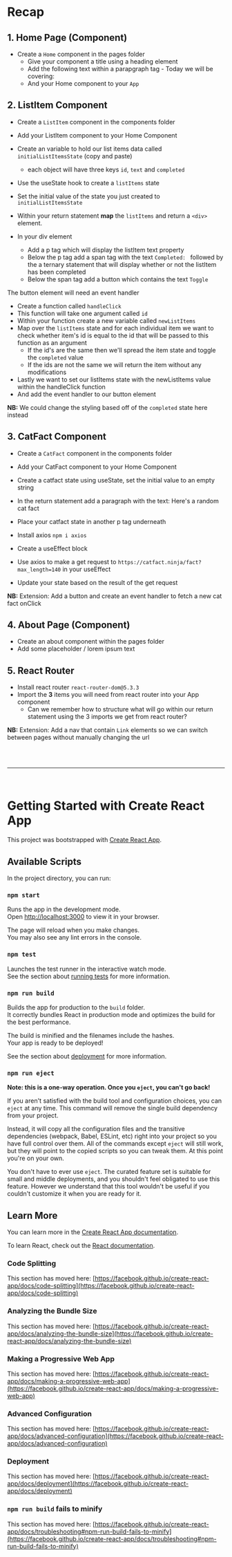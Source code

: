 # Recap

## 1. Home Page (Component)

- Create a `Home` component in the pages folder
  - Give your component a title using a heading element
  - Add the following text within a parapgraph tag - Today we will be covering:
  - And your Home component to your `App`

## 2. ListItem Component

- Create a `ListItem` component in the components folder
- Add your ListItem component to your Home Component
- Create an variable to hold our list items data called `initialListItemsState` (copy and paste)
  - each object will have three keys `id`, `text` and `completed`
- Use the useState hook to create a `listItems` state
- Set the initial value of the state you just created to `initialListItemsState`

- Within your return statement **map** the `listItems` and return a `<div>` element.
- In your div element
  - Add a p tag which will display the listItem text property
  - Below the p tag add a span tag with the text `Completed: ` followed by the a ternary statement that will display whether or not the listItem has been completed
  - Below the span tag add a button which contains the text `Toggle`

The button element will need an event handler

- Create a function called `handleClick`
- This function will take one argument called `id`
- Within your function create a new variable called `newListItems`
- Map over the `listItems` state and for each individual item we want to check whether item's id is equal to the id that will be passed to this function as an argument
  - If the id's are the same then we'll spread the item state and toggle the `completed` value
  - If the ids are not the same we will return the item without any modifications
- Lastly we want to set our listItems state with the newListItems value within the handleClick function
- And add the event handler to our button element

**NB:** We could change the styling based off of the `completed` state here instead

## 3. CatFact Component

- Create a `CatFact` component in the components folder
- Add your CatFact component to your Home Component
- Create a catfact state using useState, set the initial value to an empty string
- In the return statement add a paragraph with the text: Here's a random cat fact
- Place your catfact state in another p tag underneath

- Install axios `npm i axios`
- Create a useEffect block
- Use axios to make a get request to `https://catfact.ninja/fact?max_length=140` in your useEffect
- Update your state based on the result of the get request

**NB:** Extension: Add a button and create an event handler to fetch a new cat fact onClick

## 4. About Page (Component)

- Create an about component within the pages folder
- Add some placeholder / lorem ipsum text

## 5. React Router

- Install react router `react-router-dom@5.3.3`
- Import the **3** items you will need from react router into your App component
  - Can we remember how to structure what will go within our return statement using the 3 imports we get from react router?

**NB:** Extension: Add a nav that contain `Link` elements so we can switch between pages without manually changing the url

<br />
<br />

---

<br />

# Getting Started with Create React App

This project was bootstrapped with [Create React App](https://github.com/facebook/create-react-app).

## Available Scripts

In the project directory, you can run:

### `npm start`

Runs the app in the development mode.\
Open [http://localhost:3000](http://localhost:3000) to view it in your browser.

The page will reload when you make changes.\
You may also see any lint errors in the console.

### `npm test`

Launches the test runner in the interactive watch mode.\
See the section about [running tests](https://facebook.github.io/create-react-app/docs/running-tests) for more information.

### `npm run build`

Builds the app for production to the `build` folder.\
It correctly bundles React in production mode and optimizes the build for the best performance.

The build is minified and the filenames include the hashes.\
Your app is ready to be deployed!

See the section about [deployment](https://facebook.github.io/create-react-app/docs/deployment) for more information.

### `npm run eject`

**Note: this is a one-way operation. Once you `eject`, you can't go back!**

If you aren't satisfied with the build tool and configuration choices, you can `eject` at any time. This command will remove the single build dependency from your project.

Instead, it will copy all the configuration files and the transitive dependencies (webpack, Babel, ESLint, etc) right into your project so you have full control over them. All of the commands except `eject` will still work, but they will point to the copied scripts so you can tweak them. At this point you're on your own.

You don't have to ever use `eject`. The curated feature set is suitable for small and middle deployments, and you shouldn't feel obligated to use this feature. However we understand that this tool wouldn't be useful if you couldn't customize it when you are ready for it.

## Learn More

You can learn more in the [Create React App documentation](https://facebook.github.io/create-react-app/docs/getting-started).

To learn React, check out the [React documentation](https://reactjs.org/).

### Code Splitting

This section has moved here: [https://facebook.github.io/create-react-app/docs/code-splitting](https://facebook.github.io/create-react-app/docs/code-splitting)

### Analyzing the Bundle Size

This section has moved here: [https://facebook.github.io/create-react-app/docs/analyzing-the-bundle-size](https://facebook.github.io/create-react-app/docs/analyzing-the-bundle-size)

### Making a Progressive Web App

This section has moved here: [https://facebook.github.io/create-react-app/docs/making-a-progressive-web-app](https://facebook.github.io/create-react-app/docs/making-a-progressive-web-app)

### Advanced Configuration

This section has moved here: [https://facebook.github.io/create-react-app/docs/advanced-configuration](https://facebook.github.io/create-react-app/docs/advanced-configuration)

### Deployment

This section has moved here: [https://facebook.github.io/create-react-app/docs/deployment](https://facebook.github.io/create-react-app/docs/deployment)

### `npm run build` fails to minify

This section has moved here: [https://facebook.github.io/create-react-app/docs/troubleshooting#npm-run-build-fails-to-minify](https://facebook.github.io/create-react-app/docs/troubleshooting#npm-run-build-fails-to-minify)
